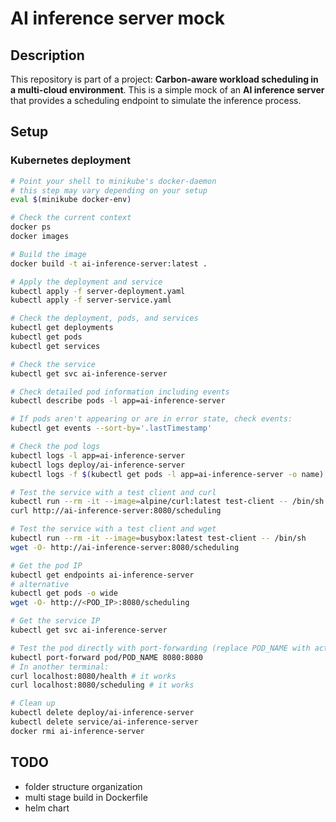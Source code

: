 # AI inference server mock

## Description

This repository is part of a project: **Carbon-aware workload scheduling in a multi-cloud environment**.
This is a simple mock of an **AI inference server** that provides a scheduling endpoint to simulate the inference process.

## Setup

### Kubernetes deployment

```bash
# Point your shell to minikube's docker-daemon
# this step may vary depending on your setup
eval $(minikube docker-env)

# Check the current context
docker ps
docker images

# Build the image
docker build -t ai-inference-server:latest .

# Apply the deployment and service
kubectl apply -f server-deployment.yaml
kubectl apply -f server-service.yaml

# Check the deployment, pods, and services
kubectl get deployments
kubectl get pods
kubectl get services

# Check the service
kubectl get svc ai-inference-server

# Check detailed pod information including events
kubectl describe pods -l app=ai-inference-server

# If pods aren't appearing or are in error state, check events:
kubectl get events --sort-by='.lastTimestamp'

# Check the pod logs
kubectl logs -l app=ai-inference-server
kubectl logs deploy/ai-inference-server
kubectl logs -f $(kubectl get pods -l app=ai-inference-server -o name)

# Test the service with a test client and curl
kubectl run --rm -it --image=alpine/curl:latest test-client -- /bin/sh
curl http://ai-inference-server:8080/scheduling 

# Test the service with a test client and wget
kubectl run --rm -it --image=busybox:latest test-client -- /bin/sh
wget -O- http://ai-inference-server:8080/scheduling

# Get the pod IP
kubectl get endpoints ai-inference-server
# alternative
kubectl get pods -o wide
wget -O- http://<POD_IP>:8080/scheduling 

# Get the service IP
kubectl get svc ai-inference-server

# Test the pod directly with port-forwarding (replace POD_NAME with actual pod name)
kubectl port-forward pod/POD_NAME 8080:8080
# In another terminal:
curl localhost:8080/health # it works
curl localhost:8080/scheduling # it works

# Clean up
kubectl delete deploy/ai-inference-server
kubectl delete service/ai-inference-server
docker rmi ai-inference-server
```

## TODO

- folder structure organization
- multi stage build in Dockerfile
- helm chart